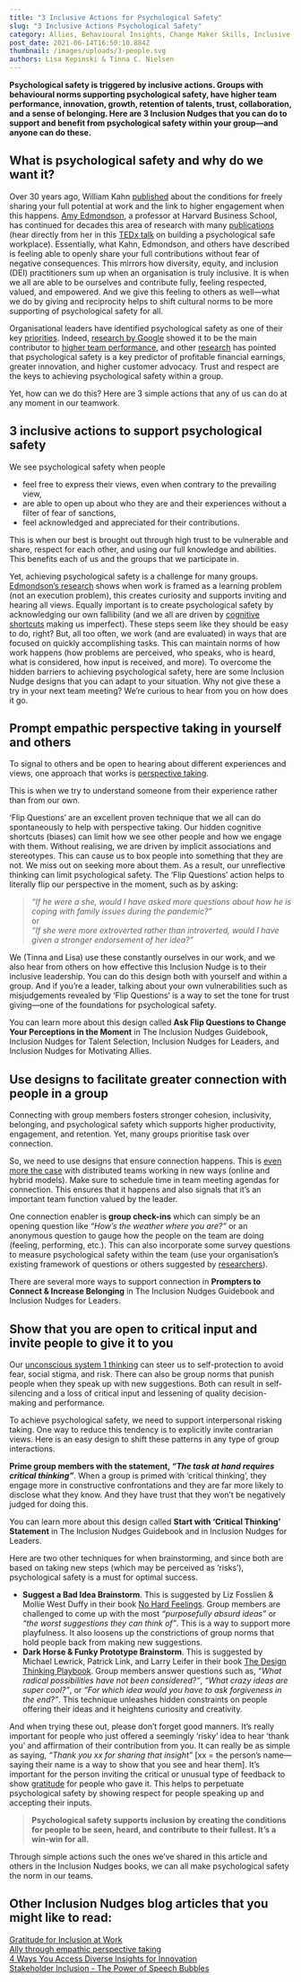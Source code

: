 ```yaml
---
title: "3 Inclusive Actions for Psychological Safety"
slug: "3 Inclusive Actions Psychological Safety"
category: Allies, Behavioural Insights, Change Maker Skills, Inclusive Co-Creation, Inclusive Culture, Inclusive Decision Making, Leading Inclusively, Reduce Bias, belonging, wellbeing, Future of Work
post_date: 2021-06-14T16:50:10.884Z
thumbnail: /images/uploads/3-people.svg
authors: Lisa Kepinski & Tinna C. Nielsen
---
```


**Psychological safety is triggered by inclusive actions. Groups with behavioural norms supporting psychological safety, have higher team performance, innovation, growth, retention of talents, trust, collaboration, and a sense of belonging. Here are 3 Inclusion Nudges that you can do to support and benefit from psychological safety within your group—and anyone can do these.**

## What is psychological safety and why do we want it?

Over 30 years ago, William Kahn [published](https://www.jstor.org/stable/256287?seq=1) about the conditions for freely sharing your full potential at work and the link to higher engagement when this happens. [Amy Edmondson](https://www.hbs.edu/faculty/Pages/profile.aspx?facId=6451), a professor at Harvard Business School, has continued for decades this area of research with many [publications](https://www.wiley.com/en-us/The+Fearless+Organization%3A+Creating+Psychological+Safety+in+the+Workplace+for+Learning%2C+Innovation%2C+and+Growth-p-9781119477266) (hear directly from her in this [TEDx talk](https://www.youtube.com/watch?v=LhoLuui9gX8) on building a psychological safe workplace). Essentially, what Kahn, Edmondson, and others have described is feeling able to openly share your full contributions without fear of negative consequences. This mirrors how diversity, equity, and inclusion (DEI) practitioners sum up when an organisation is truly inclusive.  It is when we all are able to be ourselves and contribute fully, feeling respected, valued, and empowered. And we give this feeling to others as well—what we do by giving and reciprocity helps to shift cultural norms to be more supporting of psychological safety for all.

Organisational leaders have identified psychological safety as one of their key [priorities](https://www.aon.com/global-wellbeing-survey.aspx). Indeed, [research by Google](https://rework.withgoogle.com/print/guides/5721312655835136/) showed it to be the main contributor to [higher team performance](https://hbr.org/2017/08/high-performing-teams-need-psychological-safety-heres-how-to-create-it), and other [research](https://bestworkplaces2020.economist.com/report/) has pointed that psychological safety is a key predictor of profitable financial earnings, greater innovation, and higher customer advocacy. Trust and respect are the keys to achieving psychological safety within a group. 

Yet, how can we do this? Here are 3 simple actions that any of us can do at any moment in our teamwork.

## 3 inclusive actions to support psychological safety

We see psychological safety when people 
- feel free to express their views, even when contrary to the prevailing view,
- are able to open up about who they are and their experiences without a filter of fear of sanctions,
- feel acknowledged and appreciated for their contributions.

This is when our best is brought out through high trust to be vulnerable and share, respect for each other, and using our full knowledge and abilities. This benefits each of us and the groups that we participate in. 

Yet, achieving psychological safety is a challenge for many groups. [Edmondson’s research](https://www.wiley.com/en-us/The+Fearless+Organization%3A+Creating+Psychological+Safety+in+the+Workplace+for+Learning%2C+Innovation%2C+and+Growth-p-9781119477266) shows when work is framed as a learning problem (not an execution problem), this creates curiosity and supports inviting and hearing all views. Equally important is to create psychological safety by acknowledging our own fallibility (and we all are driven by [cognitive shortcuts](/blog/about-inclusion-nudges/power-of-inclusion-nudges) making us imperfect). These steps seem like they should be easy to do, right? But, all too often, we work (and are evaluated) in ways that are focused on quickly accomplishing tasks. This can maintain norms of how work happens (how problems are perceived, who speaks, who is heard, what is considered, how input is received, and more). To overcome the hidden barriers to achieving psychological safety, here are some Inclusion Nudge designs that you can adapt to your situation. Why not give these a try in your next team meeting? We’re curious to hear from you on how does it go.

## Prompt empathic perspective taking in yourself and others

To signal to others and be open to hearing about different experiences and views, one approach that works is [perspective taking](/blog/allies/ally-through-empathic-perspective-taking). 

This is when we try to understand someone from their experience rather than from our own. 

‘Flip Questions’ are an excellent proven technique that we all can do spontaneously to help with perspective taking. Our hidden cognitive shortcuts (biases) can limit how we see other people and how we engage with them. Without realising, we are driven by implicit associations and stereotypes. This can cause us to box people into something that they are not. We miss out on seeking more about them. As a result, our unreflective thinking can limit psychological safety. The ‘Flip Questions’ action helps to literally flip our perspective in the moment, such as by asking:

> *“If he were a she, would I have asked more questions about how he is coping with family issues during the pandemic?”*\
or\
> *“If she were more extroverted rather than introverted, would I have given a stronger endorsement of her idea?”*

We (Tinna and Lisa) use these constantly ourselves in our work, and we also hear from others on how effective this Inclusion Nudge is to their inclusive leadership. You can do this design both with yourself and within a group. And if you’re a leader, talking about your own vulnerabilities such as misjudgements revealed by ‘Flip Questions’ is a way to set the tone for trust giving—one of the foundations for psychological safety.

You can learn more about this design called **Ask Flip Questions to Change Your Perceptions in the Moment** in The Inclusion Nudges Guidebook, Inclusion Nudges for Talent Selection, Inclusion Nudges for Leaders, and Inclusion Nudges for Motivating Allies.

## Use designs to facilitate greater connection with people in a group

Connecting with group members fosters stronger cohesion, inclusivity, belonging, and psychological safety which supports higher productivity, engagement, and retention. Yet, many groups prioritise task over connection. 

So, we need to use designs that ensure connection happens. This is [even more the case](https://hbr.org/2021/04/what-psychological-safety-looks-like-in-a-hybrid-workplace) with distributed teams working in new ways (online and hybrid models). Make sure to schedule time in team meeting agendas for connection. This ensures that it happens and also signals that it’s an important team function valued by the leader. 

One connection enabler is **group check-ins** which can simply be an opening question like *“How’s the weather where you are?”* or an anonymous question to gauge how the people on the team are doing (feeling, performing, etc.). This can also incorporate some survey questions to measure psychological safety within the team (use your organisation’s existing framework of questions or others suggested by [researchers](https://www.midss.org/content/team-learning-and-psychological-safety-survey)).

There are several more ways to support connection in **Prompters to Connect & Increase Belonging** in The Inclusion Nudges Guidebook and Inclusion Nudges for Leaders.

## Show that you are open to critical input and invite people to give it to you

Our [unconscious system 1 thinking](/blog/about-inclusion-nudges/power-of-inclusion-nudges) can steer us to self-protection to avoid fear, social stigma, and risk. There can also be group norms that punish people when they speak up with new suggestions. Both can result in self-silencing and a loss of critical input and lessening of quality decision-making and performance. 

To achieve psychological safety, we need to support interpersonal risking taking.  One way to reduce this tendency is to explicitly invite contrarian views. Here is an easy design to shift these patterns in any type of group interactions. 

**Prime group members with the statement, *“The task at hand requires critical thinking”***. When a group is primed with ‘critical thinking’, they engage more in constructive confrontations and they are far more likely to disclose what they know. And they have trust that they won’t be negatively judged for doing this. 

You can learn more about this design called **Start with ‘Critical Thinking’ Statement** in The Inclusion Nudges Guidebook and in Inclusion Nudges for Leaders. 

Here are two other techniques for when brainstorming, and since both are based on taking new steps (which may be perceived as ‘risks’), psychological safety is a must for optimal success.
- **Suggest a Bad Idea Brainstorm**. This is suggested by Liz Fosslien & Mollie West Duffy in their book [No Hard Feelings](https://www.lizandmollie.com/book). Group members are challenged to come up with the most *“purposefully absurd ideas”* or *“the worst suggestions they can think of”*. This is a way to support more playfulness. It also loosens up the constrictions of group norms that hold people back from making new suggestions.
- **Dark Horse & Funky Prototype Brainstorm**. This is suggested by Michael Lewrick, Patrick Link, and Larry Leifer in their book [The Design Thinking Playbook](https://www.design-thinking-playbook.com/?lang=en). Group members answer questions such as, *“What radical possibilities have not been considered?”*, *“What crazy ideas are super cool?”*, or *“For which idea would you have to ask forgiveness in the end?”*. This technique unleashes hidden constraints on people offering their ideas and it heightens curiosity and creativity.

And when trying these out, please don’t forget good manners. It’s really important for people who just offered a seemingly ‘risky’ idea to hear ‘thank you’ and affirmation of their contribution from you. It can really be as simple as saying, *“Thank you xx for sharing that insight”* [xx = the person’s name—saying their name is a way to show that you see and hear them]. It’s important for the person inviting the critical or unusual type of feedback to show [gratitude](/blog/process-design/gratitude-for-inclusion-at-work) for people who gave it. This helps to perpetuate psychological safety by showing respect for people speaking up and accepting their inputs. 


>**Psychological safety supports inclusion by creating the conditions for people 
to be seen, heard, and contribute to their fullest. It’s a win-win for all.**

Through simple actions such the ones we’ve shared in this article and others in the Inclusion Nudges books, we can all make psychological safety the norm in our teams.

## Other Inclusion Nudges blog articles that you might like to read:

[Gratitude for Inclusion at Work](/blog/process-design/gratitude-for-inclusion-at-work)\
[Ally through empathic perspective taking](/blog/allies/ally-through-empathic-perspective-taking)\
[4 Ways You Access Diverse Insights for Innovation](/blog/inclusive-decision-making/diverse-insights)\
[Stakeholder Inclusion - The Power of Speech Bubbles](/blog/inclusive-co-creation/power-of-speech-bubbles)
